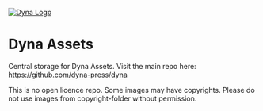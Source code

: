 [![Dyna Logo](https://github.com/dyna-press/dyna-assets/raw/master/dyna-logo-250.png "Dyna Logo")](https://dyna.press)

# Dyna Assets

Central storage for Dyna Assets. Visit the main repo here: https://github.com/dyna-press/dyna

This is no open licence repo. Some images may have copyrights. Please do not use images from copyright-folder without permission.
